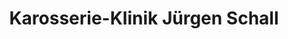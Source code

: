 ---
title: "Karosserie-Klinik Jürgen Schall"
url: /weingarten/karosserie-klinik-juergen-schall/
shop: Autowerkstatt
---